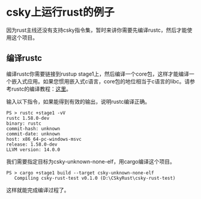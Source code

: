 # csky上运行rust的例子

因为rust主线还没有支持csky指令集，暂时来讲你需要先编译rustc，然后才能使用这个项目。

## 编译rustc

编译rustc你需要链接到rustup stage1上，然后编译一个core包，这样才能编译一个嵌入式应用。如果您惯用嵌入式c语言，core包的地位相当于c语言的libc。请参考rustc的编译教程：[这里](https://rustc-dev-guide.rust-lang.org/building/how-to-build-and-run.html)。

输入以下指令，如果能得到有效的输出，说明rustc编译正确。

```
PS > rustc +stage1 -vV
rustc 1.58.0-dev
binary: rustc
commit-hash: unknown
commit-date: unknown
host: x86_64-pc-windows-msvc
release: 1.58.0-dev
LLVM version: 14.0.0
```

我们需要指定目标为csky-unknown-none-elf，用cargo编译这个项目。

``` 
PS > cargo +stage1 build --target csky-unknown-none-elf
   Compiling csky-rust-test v0.1.0 (D:\CSkyRust\csky-rust-test)
```

这样就能完成编译过程了。
